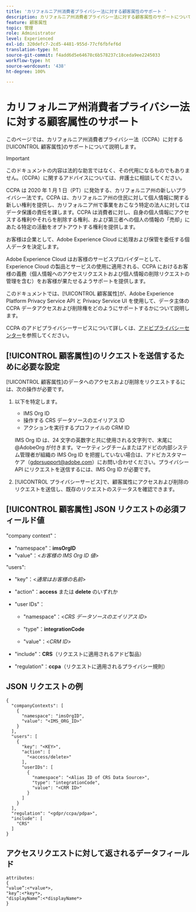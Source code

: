 ```yaml
---
title: 'カリフォルニア州消費者プライバシー法に対する顧客属性のサポート '
description: カリフォルニア州消費者プライバシー法に対する顧客属性のサポートについて
feature: 顧客属性
topic: 管理
role: Administrator
level: Experienced
exl-id: 320defc7-2cd5-4481-955d-77cf6fbfef6d
translation-type: ht
source-git-commit: f4add6d5e64678c6b578237c18ceda9ee2245033
workflow-type: ht
source-wordcount: '438'
ht-degree: 100%

---
```


# カリフォルニア州消費者プライバシー法に対する顧客属性のサポート

このページでは、カリフォルニア州消費者プライバシー法（CCPA）に対する[!UICONTROL 顧客属性]のサポートについて説明します。

>[!IMPORTANT]
>
>このドキュメントの内容は法的な助言ではなく、その代用になるものでもありません。（CCPA）に関するアドバイスについては、弁護士に相談してください。

CCPA は 2020 年 1 月 1 日（PT）に発効する、カリフォルニア州の新しいプライバシー法です。CCPA は、カリフォルニア州の住民に対して個人情報に関する新しい権利を提供し、カリフォルニア州で事業をおこなう特定の法人に対してはデータ保護の責任を課します。CCPA は消費者に対し、自身の個人情報にアクセスする権利やそれらを削除する権利、および第三者への個人の情報の「売却」にあたる特定の活動をオプトアウトする権利を提供します。

お客様は企業として、Adobe Experience Cloud に処理および保管を委任する個人データを決定します。

Adobe Experience Cloud はお客様のサービスプロバイダーとして、Experience Cloud の製品とサービスの使用に適用される、CCPA におけるお客様の義務（個人情報へのアクセスリクエストおよび個人情報の削除リクエストの管理を含む）をお客様が果たせるようサポートを提供します。

このドキュメントでは、[!UICONTROL 顧客属性]が、Adobe Experience Platform Privacy Service API と Privacy Service UI を使用して、データ主体の CCPA データアクセスおよび削除権をどのようにサポートするかについて説明します。

CCPA のアドビプライバシーサービスについて詳しくは、[アドビプライバシーセンター](https://www.adobe.com/privacy/ccpa.html)を参照してください。

## [!UICONTROL 顧客属性]のリクエストを送信するために必要な設定

[!UICONTROL 顧客属性]のデータへのアクセスおよび削除をリクエストするには、次の操作が必要です。

1. 以下を特定します。

   * IMS Org ID
   * 操作する CRS データソースのエイリアス ID
   * アクションを実行するプロファイルの CRM ID

   IMS Org ID は、24 文字の英数字と共に使用される文字列で、末尾に @AdobeOrg が付きます。マーケティングチームまたはアドビの内部システム管理者が組織の IMS Org ID を把握していない場合は、アドビカスタマーケア（gdprsupport@adobe.com）にお問い合わせください。プライバシー API にリクエストを送信するには、IMS Org ID が必要です。

1. [!UICONTROL プライバシーサービス]で、顧客属性にアクセスおよび削除のリクエストを送信し、既存のリクエストのステータスを確認できます。

## [!UICONTROL 顧客属性] JSON リクエストの必須フィールド値

&quot;company context&quot;：

* &quot;namespace&quot;：**imsOrgID**
* &quot;value&quot;：&lt;*お客様の IMS Org ID 値*>

&quot;users&quot;:

* &quot;key&quot;：&lt;*通常はお客様の名前*>

* &quot;action&quot;：**access** または **delete** のいずれか

* &quot;user IDs&quot;：

   * &quot;namespace&quot;：&lt;*CRS データソースのエイリアス ID*>

   * &quot;type&quot;：**integrationCode**

   * &quot;value&quot;：&lt;*CRM ID*>

* &quot;include&quot;：**CRS**（リクエストに適用されるアドビ製品）

* &quot;regulation&quot;：**ccpa**（リクエストに適用されるプライバシー規則）

## JSON リクエストの例

```
{
  "companyContexts": [
    {
      "namespace": "imsOrgID",
      "value": "<IMS_ORG_ID>"
    }
  ],
  "users": [
    {
      "key": "<KEY>",
      "action": [
        "<access/delete>"
      ],
      "userIDs": [
        {
          "namespace": "<Alias ID of CRS Data Source>",
          "type": "integrationCode",
          "value": "<CRM ID>"
        }
      ]
    }
  ],
  "regulation": "<gdpr/ccpa/pdpa>",
  "include": [
    "CRS"
  ]
}
```

## アクセスリクエストに対して返されるデータフィールド

```
attributes:
{
"value”:<*value*>,
"key”:<*key*>,
"displayName”:<*displayName*>
}
```
